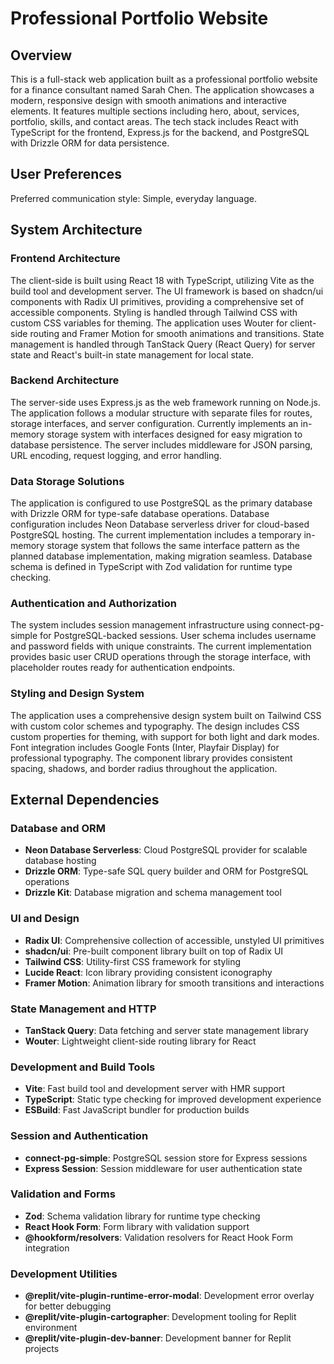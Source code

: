 # Professional Portfolio Website

## Overview

This is a full-stack web application built as a professional portfolio website for a finance consultant named Sarah Chen. The application showcases a modern, responsive design with smooth animations and interactive elements. It features multiple sections including hero, about, services, portfolio, skills, and contact areas. The tech stack includes React with TypeScript for the frontend, Express.js for the backend, and PostgreSQL with Drizzle ORM for data persistence.

## User Preferences

Preferred communication style: Simple, everyday language.

## System Architecture

### Frontend Architecture
The client-side is built using React 18 with TypeScript, utilizing Vite as the build tool and development server. The UI framework is based on shadcn/ui components with Radix UI primitives, providing a comprehensive set of accessible components. Styling is handled through Tailwind CSS with custom CSS variables for theming. The application uses Wouter for client-side routing and Framer Motion for smooth animations and transitions. State management is handled through TanStack Query (React Query) for server state and React's built-in state management for local state.

### Backend Architecture
The server-side uses Express.js as the web framework running on Node.js. The application follows a modular structure with separate files for routes, storage interfaces, and server configuration. Currently implements an in-memory storage system with interfaces designed for easy migration to database persistence. The server includes middleware for JSON parsing, URL encoding, request logging, and error handling.

### Data Storage Solutions
The application is configured to use PostgreSQL as the primary database with Drizzle ORM for type-safe database operations. Database configuration includes Neon Database serverless driver for cloud-based PostgreSQL hosting. The current implementation includes a temporary in-memory storage system that follows the same interface pattern as the planned database implementation, making migration seamless. Database schema is defined in TypeScript with Zod validation for runtime type checking.

### Authentication and Authorization
The system includes session management infrastructure using connect-pg-simple for PostgreSQL-backed sessions. User schema includes username and password fields with unique constraints. The current implementation provides basic user CRUD operations through the storage interface, with placeholder routes ready for authentication endpoints.

### Styling and Design System
The application uses a comprehensive design system built on Tailwind CSS with custom color schemes and typography. The design includes CSS custom properties for theming, with support for both light and dark modes. Font integration includes Google Fonts (Inter, Playfair Display) for professional typography. The component library provides consistent spacing, shadows, and border radius throughout the application.

## External Dependencies

### Database and ORM
- **Neon Database Serverless**: Cloud PostgreSQL provider for scalable database hosting
- **Drizzle ORM**: Type-safe SQL query builder and ORM for PostgreSQL operations
- **Drizzle Kit**: Database migration and schema management tool

### UI and Design
- **Radix UI**: Comprehensive collection of accessible, unstyled UI primitives
- **shadcn/ui**: Pre-built component library built on top of Radix UI
- **Tailwind CSS**: Utility-first CSS framework for styling
- **Lucide React**: Icon library providing consistent iconography
- **Framer Motion**: Animation library for smooth transitions and interactions

### State Management and HTTP
- **TanStack Query**: Data fetching and server state management library
- **Wouter**: Lightweight client-side routing library for React

### Development and Build Tools
- **Vite**: Fast build tool and development server with HMR support
- **TypeScript**: Static type checking for improved development experience
- **ESBuild**: Fast JavaScript bundler for production builds

### Session and Authentication
- **connect-pg-simple**: PostgreSQL session store for Express sessions
- **Express Session**: Session middleware for user authentication state

### Validation and Forms
- **Zod**: Schema validation library for runtime type checking
- **React Hook Form**: Form library with validation support
- **@hookform/resolvers**: Validation resolvers for React Hook Form integration

### Development Utilities
- **@replit/vite-plugin-runtime-error-modal**: Development error overlay for better debugging
- **@replit/vite-plugin-cartographer**: Development tooling for Replit environment
- **@replit/vite-plugin-dev-banner**: Development banner for Replit projects